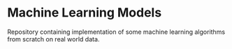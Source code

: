 # Machine Learning Models

Repository containing implementation of some machine learning algorithms from scratch on real world data.